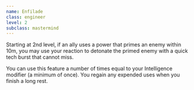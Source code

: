 ```yaml
---
name: Enfilade
class: engineer
level: 2
subclass: mastermind
---
```

Starting at 2nd level, if an ally uses a power that primes an enemy within 10m, you may use your reaction to detonate the primed enemy with a
quick tech burst that cannot miss.

You can use this feature a number of times equal to your Intelligence modifier (a minimum of once). You regain any
expended uses when you finish a long rest.
